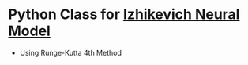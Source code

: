 # Python Class for [Izhikevich Neural Model](https://www.izhikevich.org/publications/spikes.htm)

* Using Runge-Kutta 4th Method

